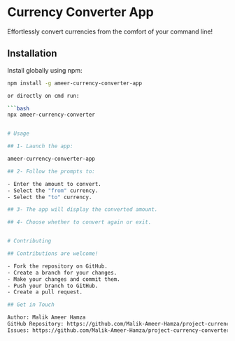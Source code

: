 # Currency Converter App 

Effortlessly convert currencies from the comfort of your command line!

## Installation

Install globally using npm:

```bash
npm install -g ameer-currency-converter-app

or directly on cmd run:

```bash
npx ameer-currency-converter


# Usage

## 1- Launch the app:

ameer-currency-converter-app

## 2- Follow the prompts to:

- Enter the amount to convert.
- Select the "from" currency.
- Select the "to" currency.

## 3- The app will display the converted amount.

## 4- Choose whether to convert again or exit.


# Contributing

## Contributions are welcome!

- Fork the repository on GitHub.
- Create a branch for your changes.
- Make your changes and commit them.
- Push your branch to GitHub.
- Create a pull request.

## Get in Touch

Author: Malik Ameer Hamza
GitHub Repository: https://github.com/Malik-Ameer-Hamza/project-currency-converter.git
Issues: https://github.com/Malik-Ameer-Hamza/project-currency-converter/issues
